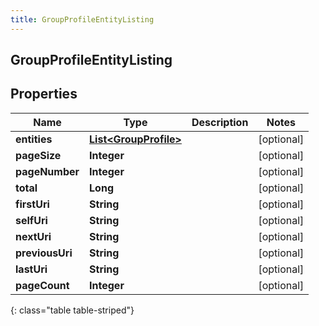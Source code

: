 ```yaml
---
title: GroupProfileEntityListing
---
```


## GroupProfileEntityListing

## Properties

| Name            | Type                                                                 | Description | Notes      |
| --------------- | -------------------------------------------------------------------- | ----------- | ---------- |
| **entities**    | <!----><!---->[**List&lt;GroupProfile&gt;**](GroupProfile.md)<!----> |             | [optional] |
| **pageSize**    | <!----><!---->**Integer**<!---->                                     |             | [optional] |
| **pageNumber**  | <!----><!---->**Integer**<!---->                                     |             | [optional] |
| **total**       | <!----><!---->**Long**<!---->                                        |             | [optional] |
| **firstUri**    | <!----><!---->**String**<!---->                                      |             | [optional] |
| **selfUri**     | <!----><!---->**String**<!---->                                      |             | [optional] |
| **nextUri**     | <!----><!---->**String**<!---->                                      |             | [optional] |
| **previousUri** | <!----><!---->**String**<!---->                                      |             | [optional] |
| **lastUri**     | <!----><!---->**String**<!---->                                      |             | [optional] |
| **pageCount**   | <!----><!---->**Integer**<!---->                                     |             | [optional] |

{: class="table table-striped"}
